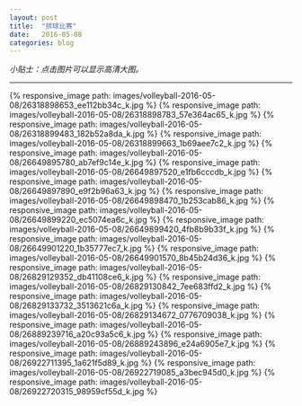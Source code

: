 ```yaml
---
layout: post
title:  "排球比赛"
date:   2016-05-08
categories: blog
---
```


*小贴士：点击图片可以显示高清大图。*

-------------------

{% responsive_image path: images/volleyball-2016-05-08/26318898653_ee112bb34c_k.jpg %}
{% responsive_image path: images/volleyball-2016-05-08/26318898783_57e364ac65_k.jpg %}
{% responsive_image path: images/volleyball-2016-05-08/26318899483_182b52a8da_k.jpg %}
{% responsive_image path: images/volleyball-2016-05-08/26318899663_1b69aee7c2_k.jpg %}
{% responsive_image path: images/volleyball-2016-05-08/26649895780_ab7ef9c14e_k.jpg %}
{% responsive_image path: images/volleyball-2016-05-08/26649897520_e1fb6cccdb_k.jpg %}
{% responsive_image path: images/volleyball-2016-05-08/26649897890_e9f2b96a63_k.jpg %}
{% responsive_image path: images/volleyball-2016-05-08/26649898470_1b253cab86_k.jpg %}
{% responsive_image path: images/volleyball-2016-05-08/26649899220_ec5074ea6c_k.jpg %}
{% responsive_image path: images/volleyball-2016-05-08/26649899420_4fb8b9b33f_k.jpg %}
{% responsive_image path: images/volleyball-2016-05-08/26649901220_1b35777ec7_k.jpg %}
{% responsive_image path: images/volleyball-2016-05-08/26649901570_8b45b24d36_k.jpg %}
{% responsive_image path: images/volleyball-2016-05-08/26829129352_db41108ce6_k.jpg %}
{% responsive_image path: images/volleyball-2016-05-08/26829130842_7ee683ffd2_k.jpg %}
{% responsive_image path: images/volleyball-2016-05-08/26829133732_3513621c6a_k.jpg %}
{% responsive_image path: images/volleyball-2016-05-08/26829134672_0776709038_k.jpg %}
{% responsive_image path: images/volleyball-2016-05-08/26889239716_a20c93a5c6_k.jpg %}
{% responsive_image path: images/volleyball-2016-05-08/26889243896_e24a6905e7_k.jpg %}
{% responsive_image path: images/volleyball-2016-05-08/26922711395_1a621f5d89_k.jpg %}
{% responsive_image path: images/volleyball-2016-05-08/26922719085_a3bec945d0_k.jpg %}
{% responsive_image path: images/volleyball-2016-05-08/26922720315_98959cf55d_k.jpg %}
